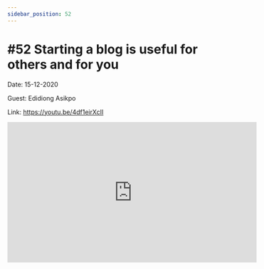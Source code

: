 ```yaml
---
sidebar_position: 52
---
```


# #52 Starting a blog is useful for others and for you

Date: 15-12-2020

Guest: Edidiong Asikpo

Link: https://youtu.be/4df1eirXcII

<iframe width="560" height="315" src="https://www.youtube.com/embed/4df1eirXcII" title="YouTube video player" frameborder="0" allow="accelerometer; autoplay; clipboard-write; encrypted-media; gyroscope; picture-in-picture; web-share" allowfullscreen></iframe>